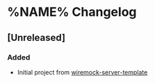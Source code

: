 # %NAME% Changelog

## [Unreleased]

### Added

- Initial project from [wiremock-server-template](https://github.com/jecklgamis/wiremock-server-template)
